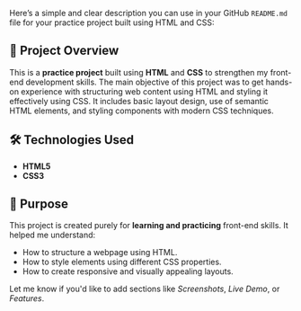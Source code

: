 Here’s a simple and clear description you can use in your GitHub `README.md` file for your practice project built using HTML and CSS:
## 📘 Project Overview

This is a **practice project** built using **HTML** and **CSS** to strengthen my front-end development skills. The main objective of this project was to get hands-on experience with structuring web content using HTML and styling it effectively using CSS. It includes basic layout design, use of semantic HTML elements, and styling components with modern CSS techniques.

## 🛠️ Technologies Used

* **HTML5**
* **CSS3**

## 📌 Purpose

This project is created purely for **learning and practicing** front-end skills. It helped me understand:

* How to structure a webpage using HTML.
* How to style elements using different CSS properties.
* How to create responsive and visually appealing layouts.

Let me know if you'd like to add sections like *Screenshots*, *Live Demo*, or *Features*.
